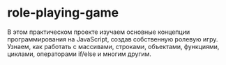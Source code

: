 # role-playing-game
В этом практическом проекте изучаем основные концепции программирования на JavaScript, создав собственную ролевую игру. Узнаем, как работать с массивами, строками, объектами, функциями, циклами, операторами if/else и многим другим.
